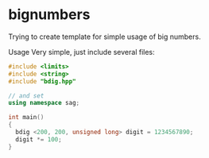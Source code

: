 # bignumbers

Trying to create template for simple usage of big numbers.

Usage
Very simple, just include several files:

```C++
#include <limits> 
#include <string>
#include "bdig.hpp"

// and set
using namespace sag;

int main()
{
  bdig <200, 200, unsigned long> digit = 1234567890;
  digit *= 100;
}
```

